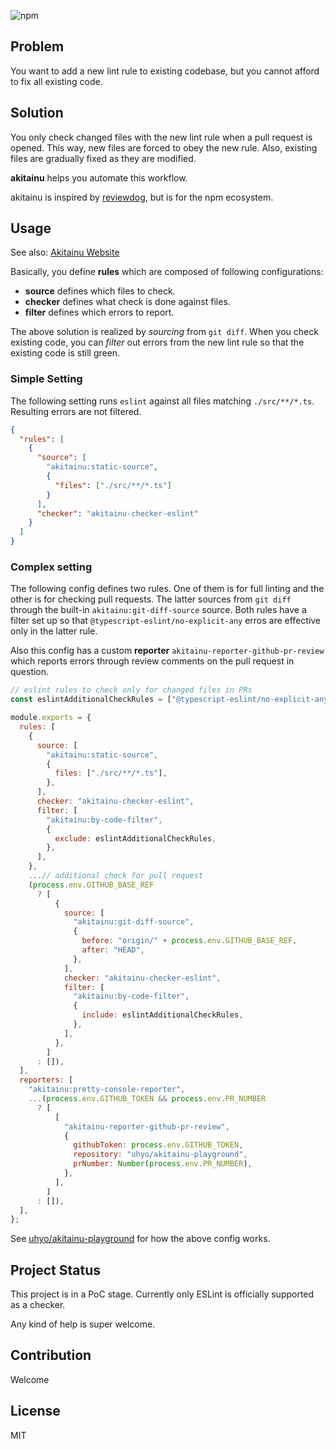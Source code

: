 ![npm](https://img.shields.io/npm/v/akitainu)

## Problem

You want to add a new lint rule to existing codebase, but you cannot afford to fix all existing code.

## Solution

You only check changed files with the new lint rule when a pull request is opened. This way, new files are forced to obey the new rule. Also, existing files are gradually fixed as they are modified.

**akitainu** helps you automate this workflow.

akitainu is inspired by [reviewdog](https://github.com/reviewdog/reviewdog), but is for the npm ecosystem.

## Usage

See also: [Akitainu Website](https://akitainu.vercel.app/)

Basically, you define **rules** which are composed of following configurations:

- **source** defines which files to check.
- **checker** defines what check is done against files.
- **filter** defines which errors to report.

The above solution is realized by _sourcing_ from `git diff`. When you check existing code, you can _filter_ out errors from the new lint rule so that the existing code is still green.

### Simple Setting

The following setting runs `eslint` against all files matching `./src/**/*.ts`. Resulting errors are not filtered.

```json
{
  "rules": [
    {
      "source": [
        "akitainu:static-source",
        {
          "files": ["./src/**/*.ts"]
        }
      ],
      "checker": "akitainu-checker-eslint"
    }
  ]
}
```

### Complex setting

The following config defines two rules. One of them is for full linting and the other is for checking pull requests. The latter sources from `git diff` through the built-in `akitainu:git-diff-source` source. Both rules have a filter set up so that `@typescript-eslint/no-explicit-any` erros are effective only in the latter rule.

Also this config has a custom **reporter** `akitainu-reporter-github-pr-review` which reports errors through review comments on the pull request in question.

```js
// eslint rules to check only for changed files in PRs
const eslintAdditionalCheckRules = ["@typescript-eslint/no-explicit-any"];

module.exports = {
  rules: [
    {
      source: [
        "akitainu:static-source",
        {
          files: ["./src/**/*.ts"],
        },
      ],
      checker: "akitainu-checker-eslint",
      filter: [
        "akitainu:by-code-filter",
        {
          exclude: eslintAdditionalCheckRules,
        },
      ],
    },
    ...// additional check for pull request
    (process.env.GITHUB_BASE_REF
      ? [
          {
            source: [
              "akitainu:git-diff-source",
              {
                before: "origin/" + process.env.GITHUB_BASE_REF,
                after: "HEAD",
              },
            ],
            checker: "akitainu-checker-eslint",
            filter: [
              "akitainu:by-code-filter",
              {
                include: eslintAdditionalCheckRules,
              },
            ],
          },
        ]
      : []),
  ],
  reporters: [
    "akitainu:pretty-console-reporter",
    ...(process.env.GITHUB_TOKEN && process.env.PR_NUMBER
      ? [
          [
            "akitainu-reporter-github-pr-review",
            {
              githubToken: process.env.GITHUB_TOKEN,
              repository: "uhyo/akitainu-playground",
              prNumber: Number(process.env.PR_NUMBER),
            },
          ],
        ]
      : []),
  ],
};
```

See [uhyo/akitainu-playground](https://github.com/uhyo/akitainu-playground) for how the above config works.

## Project Status

This project is in a PoC stage. Currently only ESLint is officially supported as a checker.

Any kind of help is super welcome.

## Contribution

Welcome

## License

MIT
